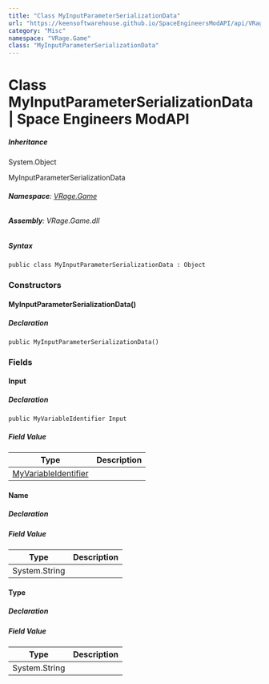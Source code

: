 ```yaml
---
title: "Class MyInputParameterSerializationData"
url: "https://keensoftwarehouse.github.io/SpaceEngineersModAPI/api/VRage.Game.MyInputParameterSerializationData.html"
category: "Misc"
namespace: "VRage.Game"
class: "MyInputParameterSerializationData"
---
```


# Class MyInputParameterSerializationData | Space Engineers ModAPI

##### Inheritance

System.Object

MyInputParameterSerializationData

###### **Namespace**: [VRage.Game](https://keensoftwarehouse.github.io/SpaceEngineersModAPI/api/VRage.Game.html)

###### **Assembly**: VRage.Game.dll

##### Syntax

```
public class MyInputParameterSerializationData : Object
```

### Constructors

#### MyInputParameterSerializationData()

##### Declaration

```
public MyInputParameterSerializationData()
```

### Fields

#### Input

##### Declaration

```
public MyVariableIdentifier Input
```

##### Field Value

| Type | Description |
| --- | --- |
| [MyVariableIdentifier](https://keensoftwarehouse.github.io/SpaceEngineersModAPI/api/VRage.Game.MyVariableIdentifier.html) |     |

#### Name

##### Declaration

##### Field Value

| Type | Description |
| --- | --- |
| System.String |     |

#### Type

##### Declaration

##### Field Value

| Type | Description |
| --- | --- |
| System.String |     |